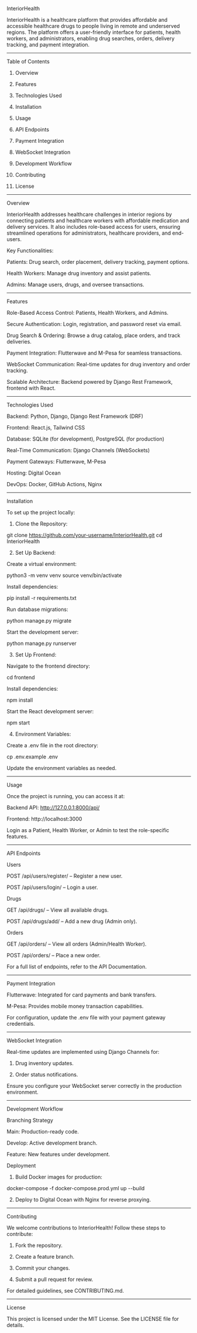 InteriorHealth

InteriorHealth is a healthcare platform that provides affordable and accessible healthcare drugs to people living in remote and underserved regions. The platform offers a user-friendly interface for patients, health workers, and administrators, enabling drug searches, orders, delivery tracking, and payment integration.


---

Table of Contents

1. Overview


2. Features


3. Technologies Used


4. Installation


5. Usage


6. API Endpoints


7. Payment Integration


8. WebSocket Integration


9. Development Workflow


10. Contributing


11. License




---

Overview

InteriorHealth addresses healthcare challenges in interior regions by connecting patients and healthcare workers with affordable medication and delivery services. It also includes role-based access for users, ensuring streamlined operations for administrators, healthcare providers, and end-users.

Key Functionalities:

Patients: Drug search, order placement, delivery tracking, payment options.

Health Workers: Manage drug inventory and assist patients.

Admins: Manage users, drugs, and oversee transactions.



---

Features

Role-Based Access Control: Patients, Health Workers, and Admins.

Secure Authentication: Login, registration, and password reset via email.

Drug Search & Ordering: Browse a drug catalog, place orders, and track deliveries.

Payment Integration: Flutterwave and M-Pesa for seamless transactions.

WebSocket Communication: Real-time updates for drug inventory and order tracking.

Scalable Architecture: Backend powered by Django Rest Framework, frontend with React.



---

Technologies Used

Backend: Python, Django, Django Rest Framework (DRF)

Frontend: React.js, Tailwind CSS

Database: SQLite (for development), PostgreSQL (for production)

Real-Time Communication: Django Channels (WebSockets)

Payment Gateways: Flutterwave, M-Pesa

Hosting: Digital Ocean

DevOps: Docker, GitHub Actions, Nginx



---

Installation

To set up the project locally:

1. Clone the Repository:

git clone https://github.com/your-username/InteriorHealth.git
cd InteriorHealth


2. Set Up Backend:

Create a virtual environment:

python3 -m venv venv
source venv/bin/activate

Install dependencies:

pip install -r requirements.txt

Run database migrations:

python manage.py migrate

Start the development server:

python manage.py runserver



3. Set Up Frontend:

Navigate to the frontend directory:

cd frontend

Install dependencies:

npm install

Start the React development server:

npm start



4. Environment Variables:

Create a .env file in the root directory:

cp .env.example .env

Update the environment variables as needed.





---

Usage

Once the project is running, you can access it at:

Backend API: http://127.0.0.1:8000/api/

Frontend: http://localhost:3000


Login as a Patient, Health Worker, or Admin to test the role-specific features.


---

API Endpoints

Users

POST /api/users/register/ – Register a new user.

POST /api/users/login/ – Login a user.


Drugs

GET /api/drugs/ – View all available drugs.

POST /api/drugs/add/ – Add a new drug (Admin only).


Orders

GET /api/orders/ – View all orders (Admin/Health Worker).

POST /api/orders/ – Place a new order.


For a full list of endpoints, refer to the API Documentation.


---

Payment Integration

Flutterwave: Integrated for card payments and bank transfers.

M-Pesa: Provides mobile money transaction capabilities.


For configuration, update the .env file with your payment gateway credentials.


---

WebSocket Integration

Real-time updates are implemented using Django Channels for:

1. Drug inventory updates.


2. Order status notifications.



Ensure you configure your WebSocket server correctly in the production environment.


---

Development Workflow

Branching Strategy

Main: Production-ready code.

Develop: Active development branch.

Feature: New features under development.


Deployment

1. Build Docker images for production:

docker-compose -f docker-compose.prod.yml up --build


2. Deploy to Digital Ocean with Nginx for reverse proxying.




---

Contributing

We welcome contributions to InteriorHealth! Follow these steps to contribute:

1. Fork the repository.


2. Create a feature branch.


3. Commit your changes.


4. Submit a pull request for review.



For detailed guidelines, see CONTRIBUTING.md.


---

License

This project is licensed under the MIT License. See the LICENSE file for details.


